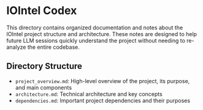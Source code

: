 # IOIntel Codex

This directory contains organized documentation and notes about the IOIntel project structure and architecture. These notes are designed to help future LLM sessions quickly understand the project without needing to re-analyze the entire codebase.

## Directory Structure
- `project_overview.md`: High-level overview of the project, its purpose, and main components
- `architecture.md`: Technical architecture and key concepts
- `dependencies.md`: Important project dependencies and their purposes 
